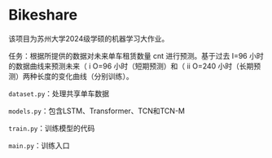 # Bikeshare
该项目为苏州大学2024级学硕的机器学习大作业。

任务：根据所提供的数据对未来单车租赁数量 cnt 进行预测。基于过去 I=96 小时的数据曲线来预测未来（ i O=96 小时（短期预测）和（ ii O=240 小时（长期预测）两种长度的变化曲线（分别训练）。

`dataset.py`：处理共享单车数据

`models.py`：包含LSTM、Transformer、TCN和TCN-M

`train.py`：训练模型的代码

`main.py`：训练入口
